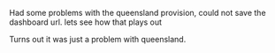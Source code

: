 Had some problems with the queensland provision, could not save the dashboard url. lets see how that plays out

Turns out it was just a problem with queensland.